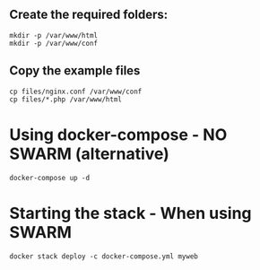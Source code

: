 ## Create the required folders:
```
mkdir -p /var/www/html
mkdir -p /var/www/conf
```

## Copy the example files
```
cp files/nginx.conf /var/www/conf
cp files/*.php /var/www/html
```

# Using docker-compose - NO SWARM (alternative)
```
docker-compose up -d
```

# Starting the stack - When using SWARM
```
docker stack deploy -c docker-compose.yml myweb
```
